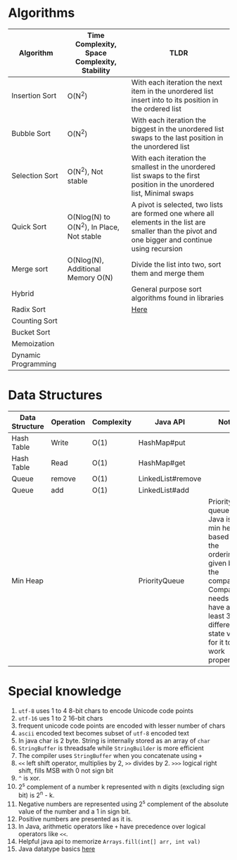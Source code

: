 # Algorithms
| Algorithm | Time Complexity, Space Complexity, Stability | TLDR |
| --------- | ---------- | ----- |
| Insertion Sort | O(N<sup>2</sup>) | With each iteration the next item in the unordered list insert into to its position in the ordered list | Adding elements to a sorted list, stable, less overhead when N is small
| Bubble Sort | O(N<sup>2</sup>) | With each iteration the biggest in the unordered list swaps to the last position in the unordered list |
| Selection Sort | O(N<sup>2</sup>), Not stable | With each iteration the smallest in the unordered list swaps to the first position in the unordered list, Minimal swaps |
| Quick Sort | O(Nlog(N) to O(N<sup>2</sup>), In Place, Not stable | A pivot is selected, two lists are formed one where all elements in the list are smaller than the pivot and one bigger and continue using recursion |
| Merge sort | O(Nlog(N), Additional Memory O(N) | Divide the list into two, sort them and merge them |
| Hybrid | | General purpose sort algorithms found in libraries
| Radix Sort | | [Here](https://en.wikipedia.org/wiki/Radix_sort) |
| Counting Sort | | | [Here](https://www.geeksforgeeks.org/counting-sort/) |
| Bucket Sort | | | [Here](http://www.personal.kent.edu/~rmuhamma/Algorithms/MyAlgorithms/Sorting/bucketSort.htm) |
| Memoization | | | Top down. Recursive algorithm w/ caching repeated calls (aka overlapping subproblems) |
| Dynamic Programming | | |  Bottom up. Iterative, find the result for sub problems, and use the results to compute the result of the problem. And this problem becomes sub problem for next level |


# Data Structures

| Data Structure | Operation | Complexity | Java API | Notes |
| -------------- | --------- | ---------- | ---------| ------|
| Hash Table | Write | O(1) | HashMap#put ||
| Hash Table | Read | O(1) | HashMap#get ||
| Queue | remove | O(1) | LinkedList#remove ||
| Queue | add | O(1) | LinkedList#add ||
| Min Heap | | | PriorityQueue | Priority queue in Java is a min heap based on the ordering given by the comparator. Comparator needs to have at least 3 different state values for it to work properly |

# Special knowledge
1. `utf-8` uses 1 to 4 8-bit chars to encode Unicode code points
2. `utf-16` ues 1 to 2 16-bit chars
3. frequent unicode code points are encoded with lesser number of chars
4. `ascii` encoded text becomes subset of `utf-8` encoded text
5.  In java char is 2 byte. String is internally stored as an array of `char`
6. `StringBuffer` is threadsafe while `StringBuilder` is more efficient
7. The compiler uses `StringBuffer` when you concatenate using `+`
8. `<<` left shift operator, multiplies by 2, `>>` divides by 2. `>>>` logical right shift, fills MSB with 0 not sign bit
9. `^` is xor.
10. 2<sup>s</sup> complement of a number k represented with n digits (excluding sign bit) is 2<sup>n</sup> - k.
11. Negative numbers are represented using 2<sup>s</sup> complement of the absolute value of the number and a 1 in sign bit.
12. Positive numbers are presented as it is.
13. In Java, arithmetic operators like `+` have precedence over logical operators like `<<`.
14. Helpful java api to memorize `Arrays.fill(int[] arr, int val)`
15. Java datatype basics [here](https://docs.oracle.com/javase/tutorial/java/nutsandbolts/datatypes.html)